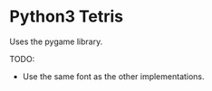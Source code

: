 # Python3 Tetris

Uses the pygame library.

TODO:

* Use the same font as the other implementations.

